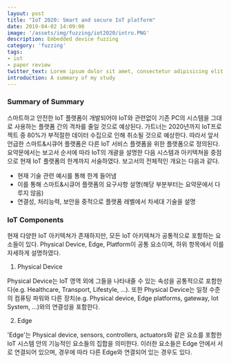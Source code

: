 ```yaml
---
layout: post
title: "IoT 2020: Smart and secure IoT platform"
date: 2019-04-02 14:09:00
image: '/assets/img/fuzzing/iot2020/intro.PNG'
description: Embedded device fuzzing
category: 'fuzzing'
tags:
- iot
- paper review
twitter_text: Lorem ipsum dolor sit amet, consectetur adipisicing elit.
introduction: A summary of my study
---
```



### Summary of Summary
스마트하고 안전한 IoT 플랫폼이 개발되어야  IoT와 관련없이 기존 PC의 시스템을 그대로 사용하는 플랫폼 간의 격차를 줄일 것으로 예상된다. 가트너는 2020년까지 IoT프로젝트 중 80%가 부적절한 데이터 수집으로 인해 취소될 것으로 예상한다. 따라서 앞서 언급한 스마트&시큐어 플랫폼은 다른 IoT 서비스 플랫폼을 위한 플랫폼으로 정의된다. 요약문에서는 보고서 순서에 따라 IoT의 개괄을 설명한 다음 시스템과 아키텍쳐을 중점으로 현재 IoT 플랫폼의 한계까지 서술하였다. 보고서의 전체적인 개요는 다음과 같다.

 - 현재 기술 관련 예시를 통해 한계 들어냄
 - 이를 통해 스마트&시큐어 플랫폼의 요구사항 설명(해당 부분부터는 요약문에서 다루지 않음)
 - 연결성, 처리능력, 보안을 중적으로 플랫폼 레벨에서 차세대 기술을 설명


### IoT Components
현재 다양한 IoT 아키텍쳐가 존재하지만, 모든 IoT 아키텍쳐가 공통적으로 포함하는 요소들이 있다. Physical Device, Edge, Platform이 공통 요소이며, 하위 항목에서 이를 자세하게 설명하였다.

1. Physical Device

Physical Device는 IoT 영역 외에 그들을 나타내줄 수 있는 속성을 공통적으로 포함한다(e.g. Healthcare, Transport, Lifestyle, ...). 또한 Physical Device는 일정 수준의 컴퓨팅 파워와 다른 장치(e.g. Physical device, Edge platforms, gateway, Iot System, ...)와의 연결성을 포함한다.

2. Edge

'Edge'는 Physical device, sensors, controllers, actuators와 같은 요소를 포함한 IoT 시스템 안의 기능적인 요소들의 집합을 의미한다. 이러한 요소들은 Edge 안에서 서로 연결되어 있으며, 경우에 따라 다른 Edge와 연결되어 있는 경우도 있다. 
